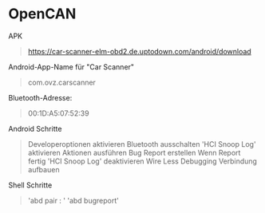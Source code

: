 # OpenCAN

APK
> https://car-scanner-elm-obd2.de.uptodown.com/android/download


Android-App-Name für "Car Scanner"
> com.ovz.carscanner

Bluetooth-Adresse:
> 00:1D:A5:07:52:39


Android Schritte
> Developeroptionen aktivieren
> Bluetooth ausschalten
> 'HCI Snoop Log' aktivieren
> Aktionen ausführen
> Bug Report erstellen
> Wenn Report fertig 'HCI Snoop Log' deaktivieren
> Wire Less Debugging Verbindung aufbauen
 
Shell Schritte
> 'abd pair <ip>:<subnet> <pin>'
> 'abd bugreport'
